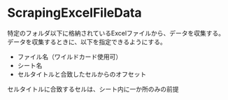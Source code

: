 # ScrapingExcelFileData

特定のフォルダ以下に格納されているExcelファイルから、データを収集する。
データを収集するときに、以下を指定できるようにする。

* ファイル名（ワイルドカード使用可）
* シート名
* セルタイトルと合致したセルからのオフセット

セルタイトルに合致するセルは、シート内に一か所のみの前提
